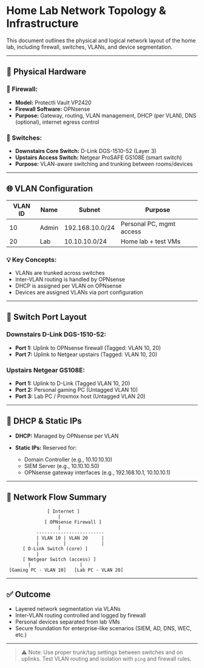 # Home Lab Network Topology & Infrastructure

This document outlines the physical and logical network layout of the home lab, including firewall, switches, VLANs, and device segmentation.

---

## 🔧 Physical Hardware

### 🧱 Firewall:

* **Model:** Protectli Vault VP2420
* **Firewall Software:** OPNsense
* **Purpose:** Gateway, routing, VLAN management, DHCP (per VLAN), DNS (optional), internet egress control

### 🔌 Switches:

* **Downstairs Core Switch:** D-Link DGS-1510-52 (Layer 3)
* **Upstairs Access Switch:** Netgear ProSAFE GS108E (smart switch)
* **Purpose:** VLAN-aware switching and trunking between rooms/devices

---

## 🌐 VLAN Configuration

| VLAN ID | Name  | Subnet          | Purpose                  |
| ------- | ----- | --------------- | ------------------------ |
| 10      | Admin | 192.168.10.0/24 | Personal PC, mgmt access |
| 20      | Lab   | 10.10.10.0/24   | Home lab + test VMs      |

### 💡 Key Concepts:

* VLANs are trunked across switches
* Inter-VLAN routing is handled by OPNsense
* DHCP is assigned per VLAN on OPNsense
* Devices are assigned VLANs via port configuration

---

## 🧵 Switch Port Layout

### Downstairs D-Link DGS-1510-52:

* **Port 1:** Uplink to OPNsense firewall (Tagged: VLAN 10, 20)
* **Port 7:** Uplink to Netgear upstairs (Tagged: VLAN 10, 20)

### Upstairs Netgear GS108E:

* **Port 1:** Uplink to D-Link (Tagged VLAN 10, 20)
* **Port 2:** Personal gaming PC (Untagged VLAN 10)
* **Port 3:** Lab PC / Proxmox host (Untagged VLAN 20)

---

## 🛜 DHCP & Static IPs

* **DHCP:** Managed by OPNsense per VLAN
* **Static IPs:** Reserved for:

  * Domain Controller (e.g., 10.10.10.10)
  * SIEM Server (e.g., 10.10.10.50)
  * OPNsense gateway interfaces (e.g., 192.168.10.1, 10.10.10.1)

---

## 🧪 Network Flow Summary

```
               [ Internet ]
                   |
              [ OPNsense Firewall ]
                   |
           -------------------------
           | VLAN 10 | VLAN 20     |
           |         |             |
      [ D-Link Switch (core) ]
           |
      [ Netgear Switch (access) ]
        |                  |
 [Gaming PC - VLAN 10]   [Lab PC - VLAN 20]
```

---

## ✅ Outcome

* Layered network segmentation via VLANs
* Inter-VLAN routing controlled and logged by firewall
* Personal devices separated from lab VMs
* Secure foundation for enterprise-like scenarios (SIEM, AD, DNS, WEC, etc.)

---

> ⚠️ Note: Use proper trunk/tag settings between switches and on uplinks. Test VLAN routing and isolation with `ping` and firewall rules.
